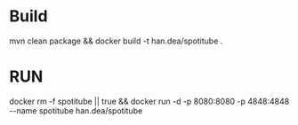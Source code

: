 # Build

mvn clean package && docker build -t han.dea/spotitube .

# RUN

docker rm -f spotitube || true && docker run -d -p 8080:8080 -p 4848:4848 --name spotitube han.dea/spotitube 